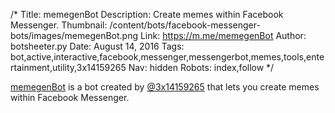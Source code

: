 /*
Title: memegenBot
Description: Create memes within Facebook Messenger.
Thumbnail: /content/bots/facebook-messenger-bots/images/memegenBot.png
Link: https://m.me/memegenBot
Author: botsheeter.py
Date: August 14, 2016
Tags: bot,active,interactive,facebook,messenger,messengerbot,memes,tools,entertainment,utility,3x14159265
Nav: hidden
Robots: index,follow
*/

[memegenBot](https://m.me/memegenBot) is a bot created by [@3x14159265](https://twitter.com/3x14159265) that lets you create memes within Facebook Messenger. 
